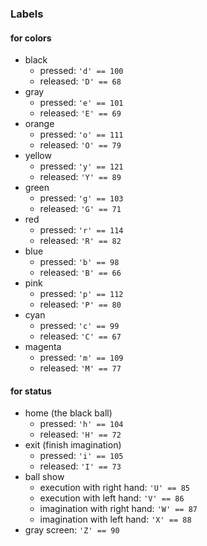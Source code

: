 ### Labels

#### for colors

- black
    - pressed: `'d' == 100`
    - released: `'D' == 68`
- gray
    - pressed: `'e' == 101`
    - released: `'E' == 69`
- orange
    - pressed: `'o' == 111`
    - released: `'O' == 79`
- yellow
    - pressed: `'y' == 121`
    - released: `'Y' == 89`
- green
    - pressed: `'g' == 103`
    - released: `'G' == 71`
- red
    - pressed: `'r' == 114`
    - released: `'R' == 82`
- blue
    - pressed: `'b' == 98`
    - released: `'B' == 66`
- pink
    - pressed: `'p' == 112`
    - released: `'P' == 80`
- cyan
    - pressed: `'c' == 99`
    - released: `'C' == 67`
- magenta
    - pressed: `'m' == 109`
    - released: `'M' == 77`

#### for status

- home (the black ball)
    - pressed: `'h' == 104`
    - released: `'H' == 72`
- exit (finish imagination)
    - pressed: `'i' == 105`
    - released: `'I' == 73`
- ball show
    - execution with right hand: `'U' == 85`
    - execution with left hand: `'V' == 86`
    - imagination with right hand: `'W' == 87`
    - imagination with left hand: `'X' == 88`
- gray screen: `'Z' == 90`